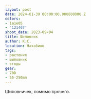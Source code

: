 ```yaml
---
layout: post
date: 2024-01-30 00:00:00.000000000 Z
colors:
- 1a1e05
- '121407'
shoot_date: 2023-09-04
title: Шиповник
author: К.С.
location: Нахабино
tags:
- растения
- шиповник
- ягоды
gear:
- 70D
- 55-250mm
---
```

Шиповничек, помимо прочего.

